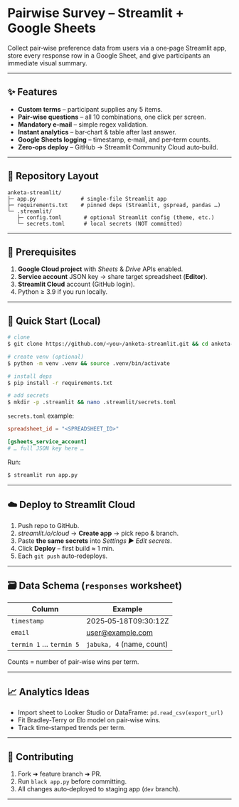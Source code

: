 # Pairwise Survey – Streamlit + Google Sheets

Collect pair‑wise preference data from users via a one‑page Streamlit app, store every response row in a Google Sheet, and give participants an immediate visual summary.

---

## ✨ Features

* **Custom terms** – participant supplies any 5 items.
* **Pair‑wise questions** – all 10 combinations, one click per screen.
* **Mandatory e‑mail** – simple regex validation.
* **Instant analytics** – bar‑chart & table after last answer.
* **Google Sheets logging** – timestamp, e‑mail, and per‑term counts.
* **Zero‑ops deploy** – GitHub → Streamlit Community Cloud auto‑build.

---

## 📂 Repository Layout

```
anketa-streamlit/
├─ app.py              # single‑file Streamlit app
├─ requirements.txt    # pinned deps (Streamlit, gspread, pandas …)
└─ .streamlit/
   ├─ config.toml       # optional Streamlit config (theme, etc.)
   └─ secrets.toml      # local secrets (NOT committed)
```

---

## 🔧 Prerequisites

1. **Google Cloud project** with *Sheets* & *Drive* APIs enabled.
2. **Service account** JSON key   → share target spreadsheet (**Editor**).
3. **Streamlit Cloud** account (GitHub login).
4. Python ≥ 3.9 if you run locally.

---

## 🚀 Quick Start (Local)

```bash
# clone
$ git clone https://github.com/<you>/anketa-streamlit.git && cd anketa-streamlit

# create venv (optional)
$ python -m venv .venv && source .venv/bin/activate

# install deps
$ pip install -r requirements.txt

# add secrets
$ mkdir -p .streamlit && nano .streamlit/secrets.toml
```

`secrets.toml` example:

```toml
spreadsheet_id = "<SPREADSHEET_ID>"

[gsheets_service_account]
# … full JSON key here …
```

Run:

```bash
$ streamlit run app.py
```

---

## ☁️ Deploy to Streamlit Cloud

1. Push repo to GitHub.
2. *streamlit.io/cloud* → **Create app** → pick repo & branch.
3. Paste **the same secrets** into *Settings ▶ Edit secrets*.
4. Click **Deploy** – first build ≈ 1 min.
5. Each `git push` auto‑redeploys.

---

## 🗃️ Data Schema (`responses` worksheet)

| Column                  | Example                                     |
| ----------------------- | ------------------------------------------- |
| `timestamp`             | 2025‑05‑18T09:30:12Z                        |
| `email`                 | [user@example.com](mailto:user@example.com) |
| `termin 1` … `termin 5` | `jabuka, 4` (name, count)                   |

Counts = number of pair‑wise wins per term.

---

## 📈 Analytics Ideas

* Import sheet to Looker Studio or DataFrame: `pd.read_csv(export_url)`
* Fit Bradley‑Terry or Elo model on pair‑wise wins.
* Track time‑stamped trends per term.

---

## 🤝 Contributing

1. Fork ➜ feature branch ➜ PR.
2. Run `black app.py` before committing.
3. All changes auto‑deployed to staging app (`dev` branch).

---


